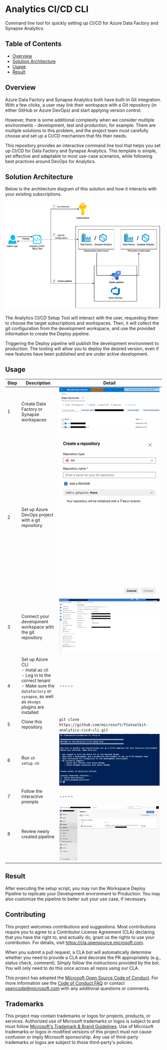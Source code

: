 # Analytics CI/CD CLI

Command line tool for quickly setting up CI/CD for Azure Data Factory and Synapse Analytics.

## Table of Contents
  - [Overview](#overview)
  - [Solution Architecture](#solution-architecture)
  - [Usage](#usage)
  - [Result](#result)

## Overview

Azure Data Factory and Synapse Analytics both have built-in Git integration. With a few clicks, a user may link their workspace with a Git repository (in either GitHub or Azure DevOps) and start applying version control.

However, there is some additional complexity when we consider multiple environments - development, test and production, for example. There are multiple solutions to this problem, and the project team must carefully choose and set up a CI/CD mechanism that fits their needs.

This repository provides an interactive command line tool that helps you set up CI/CD for Data Factory and Synapse Analytics. This template is simple, yet effective and adaptable to most use-case scenarios, while following best practices around DevOps for Analytics.

## Solution Architecture

Below is the architecture diagram of this solution and how it interacts with your existing subscriptions.

![Solution Architecture](./readme_assets/architecture.drawio.png)

The Analytics CI/CD Setup Tool will interact with the user, requesting them to choose the target subscriptions and workspaces. Then, it will collect the git configuration from the development workspace, and use the provided information to create the Deploy pipeline.

Triggering the Deploy pipeline will publish the development environment to production. The tooling will allow you to deploy the desired version, even if new features have been published and are under active development.

## Usage

| Step | Description | Detail |
| --- | ------------ | ----- |
| 1 | Create Data Factory or Synapse workspaces | ![Identify workspaces](./readme_assets/1_verify_workspaces.png) |
| 2 | Set up Azure DevOps project with a git repository | ![Setup Git Repository](./readme_assets/3_setup_git_repository.png) |
| 3 | Connect your development workspace with the git repository | ![Setup Git Integration](./readme_assets/4_setup_git_integration.png) |
| 4 | Set up Azure CLI <br> - Instal az cli <br> - Log in to the correct tenant <br> - Make sure the `datafactory` or `synapse`, as well as `devops` plugins are installed  | ----- |
| 5 | Clone this repository | ```git clone https://github.com/microsoft/ftatoolkit-analytics-cicd-cli.git``` |
| 6 | Run `sh setup.sh` | ![Start setup](./readme_assets/2_start_setup.png) |
| 7 | Follow the interactive prompts | ----- |
| 8 | Review newly created pipeline | ![Start setup](./readme_assets/5_review_pipelines.png) |

## Result

After executing the setup script, you may run the Workspace Deploy Pipeline to replicate your Development environment to Production. You may also customize the pipeline to better suit your use case, if necessary.

## Contributing

This project welcomes contributions and suggestions.  Most contributions require you to agree to a
Contributor License Agreement (CLA) declaring that you have the right to, and actually do, grant us
the rights to use your contribution. For details, visit https://cla.opensource.microsoft.com.

When you submit a pull request, a CLA bot will automatically determine whether you need to provide
a CLA and decorate the PR appropriately (e.g., status check, comment). Simply follow the instructions
provided by the bot. You will only need to do this once across all repos using our CLA.

This project has adopted the [Microsoft Open Source Code of Conduct](https://opensource.microsoft.com/codeofconduct/).
For more information see the [Code of Conduct FAQ](https://opensource.microsoft.com/codeofconduct/faq/) or
contact [opencode@microsoft.com](mailto:opencode@microsoft.com) with any additional questions or comments.

## Trademarks

This project may contain trademarks or logos for projects, products, or services. Authorized use of Microsoft 
trademarks or logos is subject to and must follow 
[Microsoft's Trademark & Brand Guidelines](https://www.microsoft.com/en-us/legal/intellectualproperty/trademarks/usage/general).
Use of Microsoft trademarks or logos in modified versions of this project must not cause confusion or imply Microsoft sponsorship.
Any use of third-party trademarks or logos are subject to those third-party's policies.
